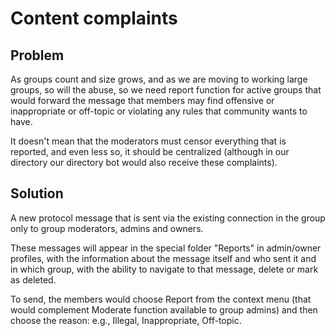 # Content complaints

## Problem

As groups count and size grows, and as we are moving to working large groups, so will the abuse, so we need report function for active groups that would forward the message that members may find offensive or inappropriate or off-topic or violating any rules that community wants to have.

It doesn't mean that the moderators must censor everything that is reported, and even less so, it should be centralized (although in our directory our directory bot would also receive these complaints).

## Solution

A new protocol message that is sent via the existing connection in the group only to group moderators, admins and owners.

These messages will appear in the special folder "Reports" in admin/owner profiles, with the information about the message itself and who sent it and in which group, with the ability to navigate to that message, delete or mark as deleted.

To send, the members would choose Report from the context menu (that would complement Moderate function available to group admins) and then choose the reason: e.g., Illegal, Inappropriate, Off-topic.

